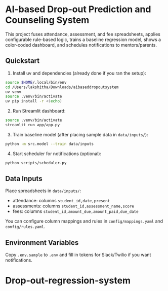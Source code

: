 # AI-based Drop-out Prediction and Counseling System

This project fuses attendance, assessment, and fee spreadsheets, applies configurable rule-based logic, trains a baseline regression model, shows a color-coded dashboard, and schedules notifications to mentors/parents.

## Quickstart

1) Install uv and dependencies (already done if you ran the setup):

```bash
source $HOME/.local/bin/env
cd /Users/lakshitha/Downloads/aibaseddropoutsystem
uv venv
source .venv/bin/activate
uv pip install -r <(echo)
```

2) Run Streamlit dashboard:

```bash
source .venv/bin/activate
streamlit run app/app.py
```

3) Train baseline model (after placing sample data in `data/inputs/`):

```bash
python -m src.model --train data/inputs
```

4) Start scheduler for notifications (optional):

```bash
python scripts/scheduler.py
```

## Data Inputs
Place spreadsheets in `data/inputs/`:
- attendance: columns `student_id,date,present`
- assessments: columns `student_id,assessment_name,score`
- fees: columns `student_id,amount_due,amount_paid,due_date`

You can configure column mappings and rules in `config/mappings.yaml` and `config/rules.yaml`.

## Environment Variables
Copy `.env.sample` to `.env` and fill in tokens for Slack/Twilio if you want notifications.
# Drop-out-regression-system
